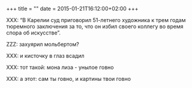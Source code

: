 +++
title = ""
date = 2015-01-21T16:12:00+02:00
+++

XXX: “В Карелии суд приговорил 51-летнего художника к трем годам тюремного заключения за то, что он избил своего коллегу во время спора об искусстве”.


ZZZ: захуярил мольбертом?


XXX: и кисточку в глаз всадил


XXX: тот такой: мона лиза - унылое говно


XXX: а этот: сам ты говно, и картины твои говно


